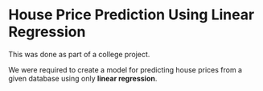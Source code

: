 # House Price Prediction Using Linear Regression

This was done as part of a college project.

We were required to create a model for predicting house prices from a given database using only **linear regression**.
